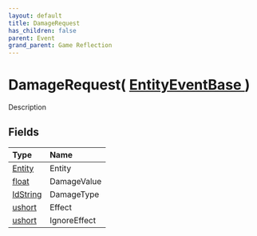 ```yaml
---
layout: default
title: DamageRequest
has_children: false
parent: Event
grand_parent: Game Reflection
---
```

# DamageRequest( [ EntityEventBase ](/riftbreaker-wiki/docs/game-reflection/events/entity_event_base/) )
Description 

## Fields

| Type | Name |
|:----------|:--------------|
| [Entity](/riftbreaker-wiki/docs/game-reflection/classes/entity/) | Entity |
| [float](/riftbreaker-wiki/docs/game-reflection/components/float/) | DamageValue |
| [IdString](/riftbreaker-wiki/docs/game-reflection/components/id_string/) | DamageType |
| [ushort](/riftbreaker-wiki/docs/game-reflection/enums/ushort/) | Effect |
| [ushort](/riftbreaker-wiki/docs/game-reflection/enums/ushort/) | IgnoreEffect |

